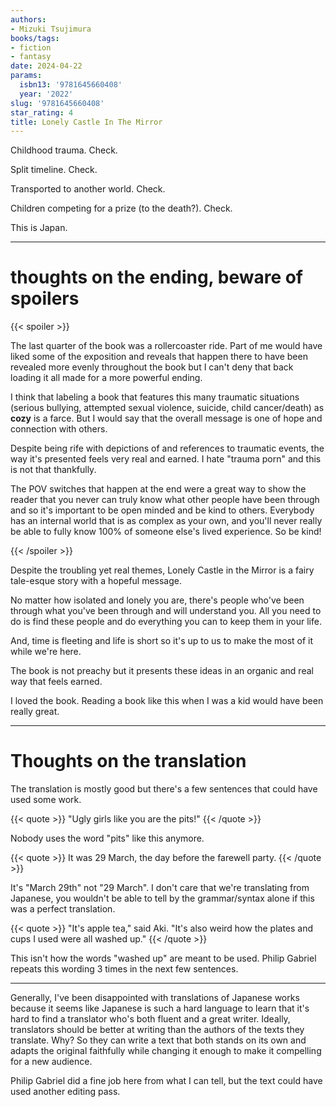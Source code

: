 ```yaml
---
authors:
- Mizuki Tsujimura
books/tags:
- fiction
- fantasy
date: 2024-04-22
params:
  isbn13: '9781645660408'
  year: '2022'
slug: '9781645660408'
star_rating: 4
title: Lonely Castle In The Mirror
---
```


Childhood trauma. Check.

Split timeline. Check.

Transported to another world. Check.

Children competing for a prize (to the death?). Check.

This is Japan.

<!--more-->

---

# thoughts on the ending, beware of spoilers

{{< spoiler >}}

The last quarter of the book was a rollercoaster ride. Part of me would have liked some of the exposition and reveals that happen there to have been revealed more evenly throughout the book but I can't deny that back loading it all made for a more powerful ending.

I think that labeling a book that features this many traumatic situations (serious bullying, attempted sexual violence, suicide, child cancer/death) as **cozy** is a farce. But I would say that the overall message is one of hope and connection with others.

Despite being rife with depictions of and references to traumatic events, the way it's presented feels very real and earned. I hate "trauma porn" and this is not that thankfully.

The POV switches that happen at the end were a great way to show the reader that you never can truly know what other people have been through and so it's important to be open minded and be kind to others. Everybody has an internal world that is as complex as your own, and you'll never really be able to fully know 100% of someone else's lived experience. So be kind!

{{< /spoiler >}}

Despite the troubling yet real themes, Lonely Castle in the Mirror is a fairy tale-esque story with a hopeful message.

No matter how isolated and lonely you are, there's people who've been through what you've been through and will understand you. All you need to do is find these people and do everything you can to keep them in your life.

And, time is fleeting and life is short so it's up to us to make the most of it while we're here.

The book is not preachy but it presents these ideas in an organic and real way that feels earned.

I loved the book. Reading a book like this when I was a kid would have been really great.

---

# Thoughts on the translation

The translation is mostly good but there's a few sentences that could have used some work.

{{< quote >}}
"Ugly girls like you are the pits!"
{{< /quote >}}

Nobody uses the word "pits" like this anymore.

{{< quote >}}
It was 29 March, the day before the farewell party.
{{< /quote >}}

It's "March 29th" not "29 March". I don't care that we're translating from Japanese, you wouldn't be able to tell by the grammar/syntax alone if this was a perfect translation.

{{< quote >}}
"It's apple tea," said Aki. "It's also weird how the plates and cups I used were all washed up."
{{< /quote >}}

This isn't how the words "washed up" are meant to be used. Philip Gabriel repeats this wording 3 times in the next few sentences.

---

Generally, I've been disappointed with translations of Japanese works because it seems like Japanese is such a hard language to learn that it's hard to find a translator who's both fluent and a great writer. Ideally, translators should be better at writing than the authors of the texts they translate. Why? So they can write a text that both stands on its own and adapts the original faithfully while changing it enough to make it compelling for a new audience.

Philip Gabriel did a fine job here from what I can tell, but the text could have used another editing pass.